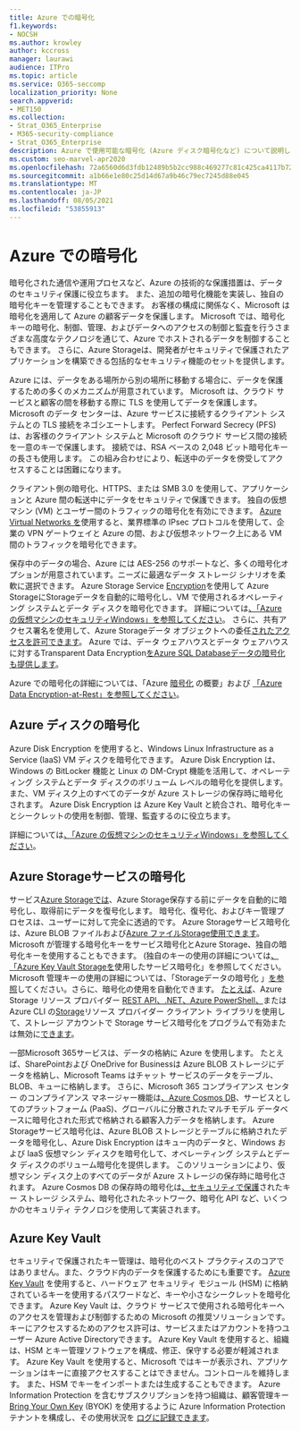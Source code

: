 ```yaml
---
title: Azure での暗号化
f1.keywords:
- NOCSH
ms.author: krowley
author: kccross
manager: laurawi
audience: ITPro
ms.topic: article
ms.service: O365-seccomp
localization_priority: None
search.appverid:
- MET150
ms.collection:
- Strat_O365_Enterprise
- M365-security-compliance
- Strat_O365_Enterprise
description: Azure で使用可能な暗号化 (Azure ディスク暗号化など) について説明します。
ms.custom: seo-marvel-apr2020
ms.openlocfilehash: 72a6560d6d3fdb12489b5b2cc988c469277c81c425ca4117b728039ca0de1ff2
ms.sourcegitcommit: a1b66e1e80c25d14d67a9b46c79ec7245d88e045
ms.translationtype: MT
ms.contentlocale: ja-JP
ms.lasthandoff: 08/05/2021
ms.locfileid: "53855913"
---
```

# <a name="encryption-in-azure"></a>Azure での暗号化

暗号化された通信や運用プロセスなど、Azure の技術的な保護措置は、データのセキュリティ保護に役立ちます。 また、追加の暗号化機能を実装し、独自の暗号化キーを管理することもできます。 お客様の構成に関係なく、Microsoft は暗号化を適用して Azure の顧客データを保護します。 Microsoft では、暗号化キーの暗号化、制御、管理、およびデータへのアクセスの制御と監査を行うさまざまな高度なテクノロジを通じて、Azure でホストされるデータを制御することもできます。 さらに、Azure Storageは、開発者がセキュリティで保護されたアプリケーションを構築できる包括的なセキュリティ機能のセットを提供します。

Azure には、データをある場所から別の場所に移動する場合に、データを保護するための多くのメカニズムが用意されています。 Microsoft は、クラウド サービスと顧客の間を移動する際に TLS を使用してデータを保護します。 Microsoft のデータ センターは、Azure サービスに接続するクライアント システムとの TLS 接続をネゴシエートします。 Perfect Forward Secrecy (PFS) は、お客様のクライアント システムと Microsoft のクラウド サービス間の接続を一意のキーで保護します。 接続では、RSA ベースの 2,048 ビット暗号化キーの長さも使用します。 この組み合わせにより、転送中のデータを傍受してアクセスすることは困難になります。

クライアント側の暗号化、HTTPS、または SMB 3.0 を使用して、アプリケーションと Azure 間の転送中にデータをセキュリティで保護できます。 [](/azure/storage/storage-client-side-encryption) 独自の仮想マシン (VM) とユーザー間のトラフィックの暗号化を有効にできます。 [Azure Virtual Networks を](https://azure.microsoft.com/services/virtual-network/)使用すると、業界標準の IPsec プロトコルを使用して、企業の VPN ゲートウェイと Azure の間、および仮想ネットワーク上にある VM 間のトラフィックを暗号化できます。

保存中のデータの場合、Azure には AES-256 のサポートなど、多くの暗号化オプションが用意されています。ニーズに最適なデータ ストレージ シナリオを柔軟に選択できます。 Azure Storage Service [Encryption](/azure/storage/storage-service-encryption)を使用して Azure StorageにStorageデータを自動的に暗号化し、VM で使用されるオペレーティング システムとデータ ディスクを暗号化できます。 詳細については[、「Azure の仮想マシンのセキュリティWindows」を参照してください](/azure/security/azure-security-disk-encryption)。 さらに、共有アクセス署名を使用して、Azure Storageデータ オブジェクトへの委任[されたアクセスを許可できます](/azure/storage/storage-dotnet-shared-access-signature-part-1)。 Azure では、データ ウェアハウスとデータ ウェアハウスに対するTransparent Data Encryption[をAzure SQL Databaseデータの暗号化も提供します](/sql/relational-databases/security/encryption/transparent-data-encryption-azure-sql)。

Azure での暗号化の詳細については、「Azure [暗号化](/azure/security/security-azure-encryption-overview) の概要」および [「Azure Data Encryption-at-Rest」を参照してください](/azure/security/azure-security-encryption-atrest)。

## <a name="azure-disk-encryption"></a>Azure ディスクの暗号化

Azure Disk Encryption を使用すると、Windows Linux Infrastructure as a Service (IaaS) VM ディスクを暗号化できます。 Azure Disk Encryption は、Windows の BitLocker 機能と Linux の DM-Crypt 機能を活用して、オペレーティング システムとデータ ディスクのボリューム レベルの暗号化を提供します。 また、VM ディスク上のすべてのデータが Azure ストレージの保存時に暗号化されます。 Azure Disk Encryption は Azure Key Vault と統合され、暗号化キーとシークレットの使用を制御、管理、監査するのに役立ちます。

詳細については[、「Azure の仮想マシンのセキュリティWindows」を参照してください](/azure/virtual-machines/windows/security-recommendations)。

## <a name="azure-storage-service-encryption"></a>Azure Storageサービスの暗号化

サービス[Azure Storageでは](/azure/storage/storage-service-encryption)、Azure Storage保存する前にデータを自動的に暗号化し、取得前にデータを復号化します。 暗号化、復号化、およびキー管理プロセスは、ユーザーに対して完全に透過的です。 Azure Storageサービス暗号化は、Azure BLOB ファイルおよび[Azure ファイルStorage](https://azure.microsoft.com/services/storage/blobs/)[使用できます](https://azure.microsoft.com/services/storage/files/)。 Microsoft が管理する暗号化キーをサービス暗号化とAzure Storage、独自の暗号化キーを使用することもできます。 (独自のキーの使用の詳細については[、「Azure Key Vault Storageを](/azure/storage/common/storage-service-encryption-customer-managed-keys)使用したサービス暗号化」を参照してください。 Microsoft 管理キーの使用の詳細については、「Storageデータの暗号化 」[を参照](/azure/storage/storage-service-encryption)してください。さらに、暗号化の使用を自動化できます。 [たとえば](/powershell/azureps-cmdlets-docs)、Azure Storage リソース プロバイダー [REST API、.NET、Azure PowerShell、](/rest/api/storagerp/)または Azure CLI の[Storage](/dotnet/api/overview/azure/storage)リソース プロバイダー クライアント ライブラリを使用して、ストレージ アカウントで Storage サービス暗号化をプログラムで有効または無効に[できます](/azure/storage/storage-azure-cli)。

一部Microsoft 365サービスは、データの格納に Azure を使用します。 たとえば、SharePointおよび OneDrive for Businessは Azure BLOB ストレージにデータを格納し、Microsoft Teams はチャット サービスのデータをテーブル、BLOB、キューに格納します。 さらに、Microsoft 365 コンプライアンス センター のコンプライアンス マネージャー機能は[、Azure Cosmos DB](/azure/cosmos-db/database-encryption-at-rest)、サービスとしてのプラットフォーム (PaaS)、グローバルに分散されたマルチモデル データベースに暗号化された形式で格納される顧客入力データを格納します。 Azure Storageサービス暗号化は、Azure BLOB ストレージとテーブルに格納されたデータを暗号化し、Azure Disk Encryption はキュー内のデータと、Windows および IaaS 仮想マシン ディスクを暗号化して、オペレーティング システムとデータ ディスクのボリューム暗号化を提供します。 このソリューションにより、仮想マシン ディスク上のすべてのデータが Azure ストレージの保存時に暗号化されます。 Azure Cosmos DB の保存時の暗号化は[、セキュリティで保護](/azure/cosmos-db/database-encryption-at-rest)されたキー ストレージ システム、暗号化されたネットワーク、暗号化 API など、いくつかのセキュリティ テクノロジを使用して実装されます。

## <a name="azure-key-vault"></a>Azure Key Vault

セキュリティで保護されたキー管理は、暗号化のベスト プラクティスのコアではありません。また、クラウド内のデータを保護するためにも重要です。 [Azure Key Vault](/azure/key-vault/key-vault-whatis) を使用すると、ハードウェア セキュリティ モジュール (HSM) に格納されているキーを使用するパスワードなど、キーや小さなシークレットを暗号化できます。 Azure Key Vault は、クラウド サービスで使用される暗号化キーへのアクセスを管理および制御するための Microsoft の推奨ソリューションです。 キーにアクセスするためのアクセス許可は、サービスまたはアカウントを持つユーザー Azure Active Directoryできます。 Azure Key Vault を使用すると、組織は、HSM とキー管理ソフトウェアを構成、修正、保守する必要が軽減されます。 Azure Key Vault を使用すると、Microsoft ではキーが表示され、アプリケーションはキーに直接アクセスすることはできません。コントロールを維持します。 また、HSM でキーをインポートまたは生成することもできます。 Azure Information Protection を含むサブスクリプションを持つ組織は、顧客管理キー [Bring Your Own Key](/information-protection/plan-design/byok-price-restrictions) (BYOK) を使用するように Azure Information Protection テナントを構成し、その使用状況を [ログに記録できます](/information-protection/deploy-use/log-analyze-usage)。